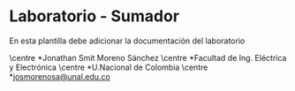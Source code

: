 # Laboratorio - Sumador 


En esta plantilla debe adicionar la documentación del laboratorio

\centre *Jonathan Smit Moreno Sánchez 
\centre *Facultad de Ing. Eléctrica y Electrónica
\centre *U.Nacional de Colombia
\centre *josmorenosa@unal.edu.co

#  

